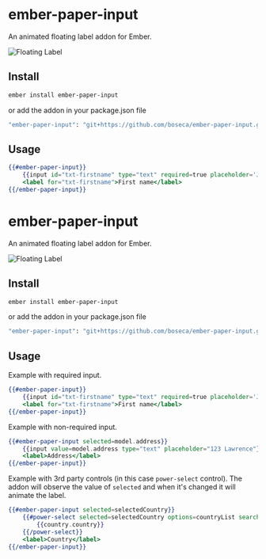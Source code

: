 # ember-paper-input


An animated floating label addon for Ember.

![Floating Label](http://imgur.com/XBgKvMR.gif)

## Install

```bash
ember install ember-paper-input
```

or add the addon in your package.json file
```bash
"ember-paper-input": "git+https://github.com/boseca/ember-paper-input.git"
```

## Usage

```hbs
{{#ember-paper-input}}
	{{input id="txt-firstname" type="text" required=true placeholder='John'}}
	<label for="txt-firstname">First name</label>
{{/ember-paper-input}}
```

# ember-paper-input


An animated floating label addon for Ember.

![Floating Label](http://imgur.com/XBgKvMR.gif)

## Install

```bash
ember install ember-paper-input
```

or add the addon in your package.json file
```bash
"ember-paper-input": "git+https://github.com/boseca/ember-paper-input.git"
```

## Usage

Example with required input.
```hbs
{{#ember-paper-input}}
	{{input id="txt-firstname" type="text" required=true placeholder='John'}}
	<label for="txt-firstname">First name</label>
{{/ember-paper-input}}
```

Example with non-required input.
```hbs
{{#ember-paper-input selected=model.address}}
	{{input value=model.address type="text" placeholder="123 Lawrence"}}
	<label>Address</label>
{{/ember-paper-input}}
```

Example with 3rd party controls (in this case `power-select` control). 
The addon will observe the value of `selected` and when it's changed it will animate the label.
```hbs
{{#ember-paper-input selected=selectedCountry}}
	{{#power-select selected=selectedCountry options=countryList searchField="country" placeholder="Country" onchange=(action (mut selectedCountry)) as |country|}}
		{{country.country}}
	{{/power-select}}
	<label>Country</label>
{{/ember-paper-input}}

```
